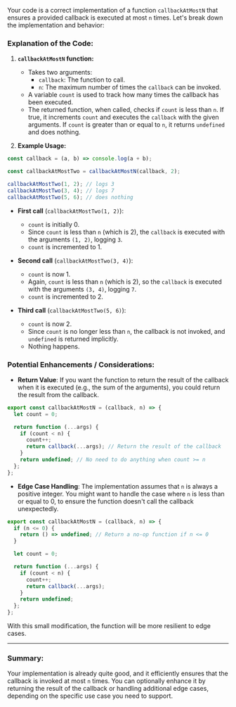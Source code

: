 Your code is a correct implementation of a function `callbackAtMostN` that ensures a provided callback is executed at most `n` times. Let's break down the implementation and behavior:

### **Explanation of the Code:**

1. **`callbackAtMostN` function:**
   - Takes two arguments: 
     - `callback`: The function to call.
     - `n`: The maximum number of times the `callback` can be invoked.
   - A variable `count` is used to track how many times the callback has been executed.
   - The returned function, when called, checks if `count` is less than `n`. If true, it increments `count` and executes the `callback` with the given arguments. If `count` is greater than or equal to `n`, it returns `undefined` and does nothing.

2. **Example Usage:**

```javascript
const callback = (a, b) => console.log(a + b);

const callbackAtMostTwo = callbackAtMostN(callback, 2);

callbackAtMostTwo(1, 2); // logs 3
callbackAtMostTwo(3, 4); // logs 7
callbackAtMostTwo(5, 6); // does nothing
```

- **First call** (`callbackAtMostTwo(1, 2)`):
  - `count` is initially 0.
  - Since `count` is less than `n` (which is 2), the `callback` is executed with the arguments `(1, 2)`, logging `3`.
  - `count` is incremented to 1.

- **Second call** (`callbackAtMostTwo(3, 4)`):
  - `count` is now 1.
  - Again, `count` is less than `n` (which is 2), so the `callback` is executed with the arguments `(3, 4)`, logging `7`.
  - `count` is incremented to 2.

- **Third call** (`callbackAtMostTwo(5, 6)`):
  - `count` is now 2.
  - Since `count` is no longer less than `n`, the callback is not invoked, and `undefined` is returned implicitly.
  - Nothing happens.

### **Potential Enhancements / Considerations:**

- **Return Value**: 
  If you want the function to return the result of the callback when it is executed (e.g., the sum of the arguments), you could return the result from the callback.

```javascript
export const callbackAtMostN = (callback, n) => {
  let count = 0;

  return function (...args) {
    if (count < n) {
      count++;
      return callback(...args); // Return the result of the callback
    }
    return undefined; // No need to do anything when count >= n
  };
};
```

- **Edge Case Handling**: 
  The implementation assumes that `n` is always a positive integer. You might want to handle the case where `n` is less than or equal to 0, to ensure the function doesn't call the callback unexpectedly.

```javascript
export const callbackAtMostN = (callback, n) => {
  if (n <= 0) {
    return () => undefined; // Return a no-op function if n <= 0
  }

  let count = 0;

  return function (...args) {
    if (count < n) {
      count++;
      return callback(...args);
    }
    return undefined;
  };
};
```

With this small modification, the function will be more resilient to edge cases.

---

### **Summary:**
Your implementation is already quite good, and it efficiently ensures that the callback is invoked at most `n` times. You can optionally enhance it by returning the result of the callback or handling additional edge cases, depending on the specific use case you need to support.